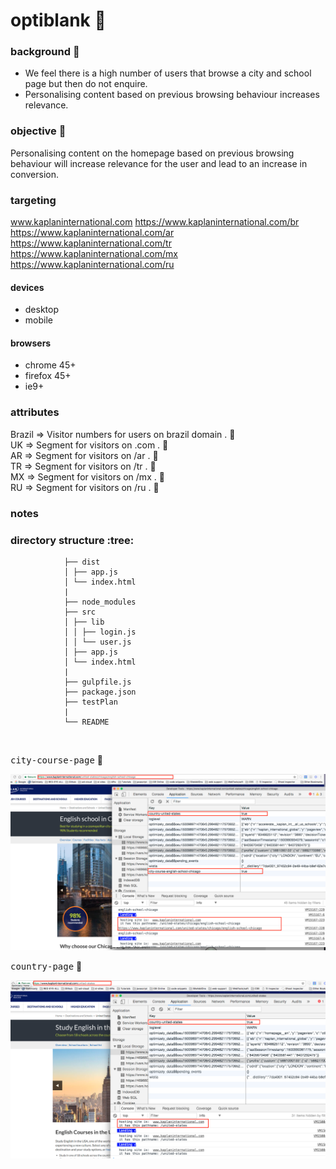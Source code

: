 # optiblank  :rocket:

### background  :bell:
- We feel there is a high number of users that browse a city and school page but then do not enquire. 
- Personalising content based on previous browsing behaviour increases relevance.

### objective :book:
Personalising content on the homepage based on previous browsing behaviour will increase relevance for the user and lead to an increase in conversion.

### targeting
www.kaplaninternational.com
https://www.kaplaninternational.com/br
https://www.kaplaninternational.com/ar
https://www.kaplaninternational.com/tr
https://www.kaplaninternational.com/mx
https://www.kaplaninternational.com/ru

#### devices
- desktop
- mobile

#### browsers
- chrome 45+
- firefox 45+
- ie9+

### attributes
Brazil		=>	Visitor numbers for users on brazil domain . :pill:        
UK		=>	Segment for visitors on .com . :pill:          
AR		=>	Segment for visitors on /ar . :pill:         
TR		=>	Segment for visitors on /tr . :pill:         
MX		=>	Segment for visitors on /mx . :pill:         
RU		=>	Segment for visitors on /ru . :pill:          


### notes



### directory structure :tree:

```
			├── dist
			│ ├── app.js
			│ └── index.html
			|
			├── node_modules
			├── src
			│ ├── lib
			│ │ ├── login.js
			│ │ └── user.js
			│ ├── app.js
			│ └── index.html
			|
			├── gulpfile.js
			├── package.json
			├── testPlan
			|
			└── README

```


<br/>




<kbd>city-course-page</kbd>  :rocket:     

![](/src/images/optiblank-kaplan-city.png) 


<kbd>country-page</kbd>  :rocket:     

![](/src/images/optiblank-kaplan-country.png) 



